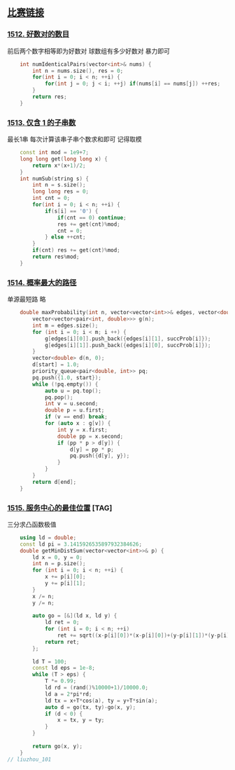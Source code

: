 ## [比赛链接](https://leetcode-cn.com/contest/weekly-contest-197/)

### [1512. 好数对的数目](https://leetcode-cn.com/problems/number-of-good-pairs/)

前后两个数字相等即为好数对 球数组有多少好数对 暴力即可

```c++
    int numIdenticalPairs(vector<int>& nums) {
        int n = nums.size(), res = 0;
        for(int i = 0; i < n; ++i) {
            for(int j = 0; j < i; ++j) if(nums[i] == nums[j]) ++res;
        }
        return res;
    }
```

### [1513. 仅含 1 的子串数](https://leetcode-cn.com/problems/number-of-substrings-with-only-1s/)

最长1串 每次计算该串子串个数求和即可 记得取模

```c++
    const int mod = 1e9+7;
    long long get(long long x) {
        return x*(x+1)/2;
    }
    int numSub(string s) {
        int n = s.size();
        long long res = 0;
        int cnt = 0;
        for(int i = 0; i < n; ++i) {
            if(s[i] == '0') {
                if(cnt == 0) continue;
                res += get(cnt)%mod;
                cnt = 0;
            } else ++cnt;
        }
        if(cnt) res += get(cnt)%mod;
        return res%mod;
    }
```

### [1514. 概率最大的路径](https://leetcode-cn.com/problems/path-with-maximum-probability/)

单源最短路 略

```c++
    double maxProbability(int n, vector<vector<int>>& edges, vector<double>& succProb, int start, int end) {
        vector<vector<pair<int, double>>> g(n);
        int m = edges.size();
        for (int i = 0; i < m; i ++) {
            g[edges[i][0]].push_back({edges[i][1], succProb[i]});
            g[edges[i][1]].push_back({edges[i][0], succProb[i]});
        }
        vector<double> d(n, 0);
        d[start] = 1.0;
        priority_queue<pair<double, int>> pq;
        pq.push({1.0, start});
        while (!pq.empty()) {
            auto u = pq.top();
            pq.pop();
            int v = u.second;
            double p = u.first;
            if (v == end) break;
            for (auto x : g[v]) {
                int y = x.first;
                double pp = x.second;
                if (pp * p > d[y]) {
                    d[y] = pp * p;
                    pq.push({d[y], y});
                }
            }
        }
        return d[end];
    }
```

### [1515. 服务中心的最佳位置](https://leetcode-cn.com/problems/best-position-for-a-service-centre/) [TAG]

三分求凸函数极值

```c++
    using ld = double;
    const ld pi = 3.1415926535897932384626;
    double getMinDistSum(vector<vector<int>>& p) {
        ld x = 0, y = 0;
        int n = p.size();
        for (int i = 0; i < n; ++i) {
            x += p[i][0];
            y += p[i][1];
        }
        x /= n;
        y /= n;
        
        auto go = [&](ld x, ld y) {
            ld ret = 0;
            for (int i = 0; i < n; ++i)
                ret += sqrt((x-p[i][0])*(x-p[i][0])+(y-p[i][1])*(y-p[i][1]));
            return ret;
        };
        
        ld T = 100;
        const ld eps = 1e-8;
        while (T > eps) {
            T *= 0.99;
            ld rd = (rand()%10000+1)/10000.0;
            ld a = 2*pi*rd;
            ld tx = x+T*cos(a), ty = y+T*sin(a);
            auto d = go(tx, ty)-go(x, y);
            if (d < 0) {
                x = tx, y = ty;
            }
        }
        
        return go(x, y);
    }
// liuzhou_101
```
